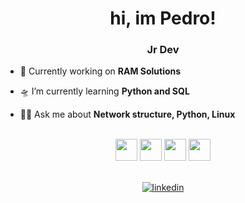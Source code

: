 <h1 align="center">hi, im Pedro!</h1>
<h3 align="center">Jr Dev</h3>
<!-- <p align="center">
  <img src="https://encrypted-tbn0.gstatic.com/images?q=tbn:ANd9GcQNdOc5DVWZs0X8UovEpTmdvIIBnG89pb03qw&usqp=CAU" alt="luffy">
</p> -->

- 🚀 Currently working on **RAM Solutions**

- 🛸 I’m currently learning **Python and SQL**

- 🖖🏼 Ask me about **Network structure, Python, Linux**


<br>

<div align=center>
<img src="https://cdn.jsdelivr.net/gh/devicons/devicon/icons/javascript/javascript-original.svg" height=35px width=35px />
<img src="https://cdn.jsdelivr.net/gh/devicons/devicon/icons/nodejs/nodejs-original.svg" height=35px width=35px />
<img src="https://cdn.jsdelivr.net/gh/devicons/devicon/icons/python/python-original.svg" height=35px width=35px/>
<img src="https://cdn.jsdelivr.net/gh/devicons/devicon/icons/linux/linux-original.svg" height=35px width=35px/>
<br>
<br>
  
[![linkedin](https://img.shields.io/badge/LinkedIn-0077B5?style=for-the-badge&logo=linkedin&logoColor=white)](https://www.linkedin.com/in/pedro-rodrigues-674703232/)
          
</div>
        
          

                    
